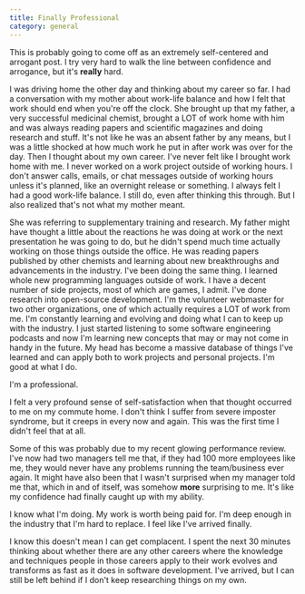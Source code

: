 ```yaml
---
title: Finally Professional
category: general
---
```

This is probably going to come off as an extremely self-centered and arrogant post. I try very hard to walk the line between confidence and arrogance, but it's **really** hard.

I was driving home the other day and thinking about my career so far. I had a conversation with my mother about work-life balance and how I felt that work should end when you're off the clock. She brought up that my father, a very successful medicinal chemist, brought a LOT of work home with him and was always reading papers and scientific magazines and doing research and stuff. It's not like he was an absent father by any means, but I was a little shocked at how much work he put in after work was over for the day. Then I thought about my own career. I've never felt like I brought work home with me. I never worked on a work project outside of working hours. I don't answer calls, emails, or chat messages outside of working hours unless it's planned, like an overnight release or something. I always felt I had a good work-life balance. I still do, even after thinking this through. But I also realized that's not what my mother meant.

She was referring to supplementary training and research. My father might have thought a little about the reactions he was doing at work or the next presentation he was going to do, but he didn't spend much time actually working on those things outside the office. He was reading papers published by other chemists and learning about new breakthroughs and advancements in the industry. I've been doing the same thing. I learned whole new programming languages outside of work. I have a decent number of side projects, most of which are games, I admit. I've done research into open-source development. I'm the volunteer webmaster for two other organizations, one of which actually requires a LOT of work from me. I'm constantly learning and evolving and doing what I can to keep up with the industry. I just started listening to some software engineering podcasts and now I'm learning new concepts that may or may not come in handy in the future. My head has become a massive database of things I've learned and can apply both to work projects and personal projects. I'm good at what I do.

I'm a professional.

I felt a very profound sense of self-satisfaction when that thought occurred to me on my commute home. I don't think I suffer from severe imposter syndrome, but it creeps in every now and again. This was the first time I didn't feel that at all.

Some of this was probably due to my recent glowing performance review. I've now had two managers tell me that, if they had 100 more employees like me, they would never have any problems running the team/business ever again. It might have also been that I wasn't surprised when my manager told me that, which in and of itself, was somehow **more** surprising to me. It's like my confidence had finally caught up with my ability.

I know what I'm doing. My work is worth being paid for. I'm deep enough in the industry that I'm hard to replace. I feel like I've arrived finally.

I know this doesn't mean I can get complacent. I spent the next 30 minutes thinking about whether there are any other careers where the knowledge and techniques people in those careers apply to their work evolves and transforms as fast as it does in software development. I've arrived, but I can still be left behind if I don't keep researching things on my own.
